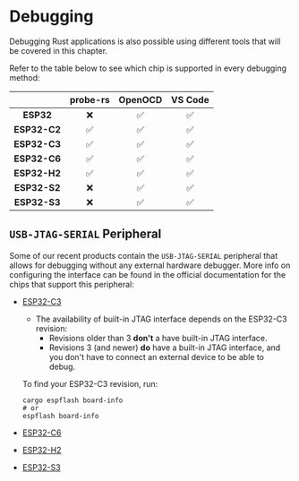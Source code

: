 # Debugging

Debugging Rust applications is also possible using different tools that will be covered in this chapter.

Refer to the table below to see which chip is supported in every debugging method:

|              | **probe-rs** | **OpenOCD** | **VS Code** |
| :----------: | :----------: | :---------: | :---------: |
|  **ESP32**   |      ❌       |      ✅      |      ✅      |
| **ESP32-C2** |      ✅       |      ✅      |      ✅      |
| **ESP32-C3** |      ✅       |      ✅      |      ✅      |
| **ESP32-C6** |      ✅       |      ✅      |      ✅      |
| **ESP32-H2** |      ✅       |      ✅      |      ✅      |
| **ESP32-S2** |      ❌       |      ✅      |      ✅      |
| **ESP32-S3** |      ❌       |      ✅      |      ✅      |

## `USB-JTAG-SERIAL` Peripheral

Some of our recent products contain the `USB-JTAG-SERIAL` peripheral that allows for debugging without any external hardware debugger. More info on configuring the interface can be found in the official documentation for the chips that support this peripheral:
- [ESP32-C3][esp32c3-docs]
    - The availability of built-in JTAG interface depends on the ESP32-C3 revision:
      - Revisions older than 3 **don't** a have built-in JTAG interface.
      - Revisions 3 (and newer) **do** have a built-in JTAG interface, and you don't have to connect an external device to be able to debug.

    To find your ESP32-C3 revision, run:
    ```shell
    cargo espflash board-info
    # or
    espflash board-info
    ```

- [ESP32-C6][esp32c6-docs]
- [ESP32-H2][esp32h2-docs]
- [ESP32-S3][esp32s3-docs]

[esp32c3-docs]: https://docs.espressif.com/projects/esp-idf/en/latest/esp32c3/api-guides/jtag-debugging/configure-builtin-jtag.html
[esp32c6-docs]: https://docs.espressif.com/projects/esp-idf/en/latest/esp32c6/api-guides/jtag-debugging/configure-builtin-jtag.html
[esp32h2-docs]: https://docs.espressif.com/projects/esp-idf/en/latest/esp32h2/api-guides/jtag-debugging/configure-builtin-jtag.html
[esp32s3-docs]: https://docs.espressif.com/projects/esp-idf/en/latest/esp32s3/api-guides/jtag-debugging/configure-builtin-jtag.html

